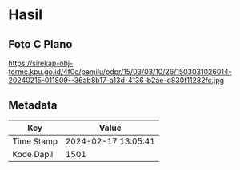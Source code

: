 # Hasil

## Foto C Plano

https://sirekap-obj-formc.kpu.go.id/4f0c/pemilu/pdpr/15/03/03/10/26/1503031026014-20240215-011809--36ab8b17-a13d-4136-b2ae-d830f11282fc.jpg


## Metadata

| Key        | Value               |
| ---------- | ------------------- |
| Time Stamp | 2024-02-17 13:05:41 |
| Kode Dapil | 1501                |



